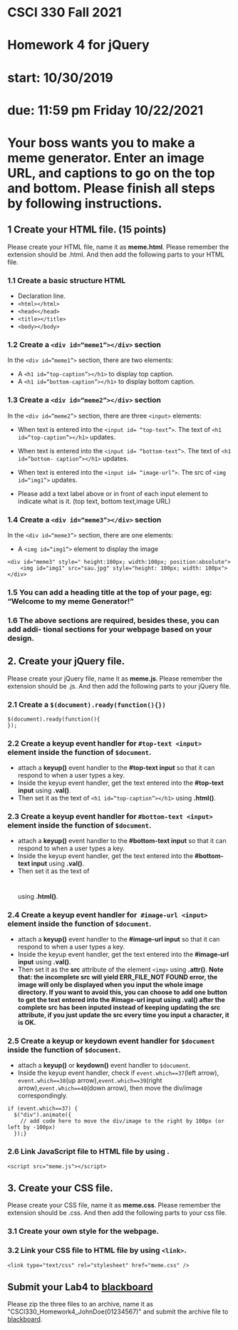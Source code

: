 # CSCI 330 Fall 2021
# Homework 4 for jQuery
# start: 10/30/2019
# due: 11:59 pm Friday 10/22/2021

# Your boss wants you to make a meme generator. Enter an image URL, and captions to go on the top and bottom. Please finish all steps by following instructions.
## 1 Create your HTML file. (15 points)
Please create your HTML file, name it as **meme.html**. Please remember the extension should be .html. And then add the following parts to your HTML file.
### 1.1 Create a basic structure HTML
+ Declaration line.
+ `<html></html>`
+ `<head<</head>`
+ `<title></title>`
+ `<body></body>`

### 1.2 Create a `<div id=“meme1”></div>` section
In the `<div id=“meme1”>` section, there are two elements:
+ A `<h1 id=“top-caption”></h1>` to display top caption.
+ A `<h1 id=“bottom-caption”></h1>` to display bottom caption.

### 1.3 Create a `<div id=“meme2”></div>` section
In the `<div id=“meme2”>` section, there are three `<input>` elements:

+ When text is entered into the `<input id= “top-text”>`. The text of `<h1 id=“top-caption”></h1>` updates.
+ When text is entered into the `<input id= “bottom-text”>`. The text of `<h1 id=“bottom- caption”></h1>` updates.
+ When text is entered into the `<input id= “image-url”>`. The src of `<img id=“img1”>` updates.

+ Please add a text label above or in front of each input element to indicate what is it. (top text, bottom text,image URL)

### 1.4 Create a `<div id=“meme3”></div>` section
In the `<div id=“meme3”>` section, there are one elements:
+ A `<img id=“img1”>` element to display the image

~~~~
<div id="meme3" style=" height:100px; width:100px; position:absolute">
	<img id="img1" src="sau.jpg" style="height: 100px; width: 100px">
</div>
~~~~

### 1.5 You can add a heading title at the top of your page, eg: “Welcome to my meme Generator!”
### 1.6 The above sections are required, besides these, you can add addi- tional sections for your webpage based on your design.

## 2. Create your jQuery file.
Please create your jQuery file, name it as **meme.js**. Please remember the extension should be .js. And then add the following parts to your jQuery file.

### 2.1 Create a `$(document).ready(function(){})`
~~~~
$(document).ready(function(){
});
~~~~

### 2.2 Create a keyup event handler for `#top-text <input>` element inside the function of `$document`.
+ attach a **keyup()** event handler to the **#top-text input** so that it can respond to when a user types a key.
+ Inside the keyup event handler, get the text entered into the **#top-text input** using **.val()**.
+ Then set it as the text of `<h1 id=“top-caption”></h1>` using **.html()**.
### 2.3 Create a keyup event handler for `#bottom-text <input>` element inside the function of `$document`.
+ attach a **keyup()** event handler to the **#bottom-text input** so that it can respond to when a user types a key.
+ Inside the keyup event handler, get the text entered into the **#bottom-text input** using **.val()**.
+ Then set it as the text of **<h1 id=“bottom-caption”></h1>** using **.html()**.
### 2.4 Create a keyup event handler for` #image-url <input>` element inside the function of `$document`.
+ attach a **keyup()** event handler to the **#image-url input** so that it can respond to when a user types a key.
+ Inside the keyup event handler, get the text entered into the **#image-url input** using **.val()**.
+ Then set it as the **src** attribute of the element `<img>` using **.attr()**.
**Note that: the incomplete src will yield ERR_FILE_NOT FOUND error, the image will only be displayed when you input the whole image directory. If you want to avoid this, you can choose to add one button to get the text entered into the #image-url input using .val() after the complete src has been inputed instead of keeping updating the src attribute, if you just update the src every time you input a character, it is OK.**

### 2.5 Create a keyup or keydown event handler for `$document` inside the function of `$document`.
+ attach a **keyup()** or **keydown()** event handler to `$document`.
+ Inside the keyup event handler, check if `event.which==37`(left arrow), `event.which==38`(up arrow),`event.which==39`(right arrow),`event.which==40`(down arrow), then move the div/image correspondingly.
~~~~
if (event.which==37) {
  $("div").animate({
    // add code here to move the div/image to the right by 100px (or left by -100px)
  });}
~~~~

### 2.6 Link JavaScript file to HTML file by using <script> </script>.
~~~~
<script src="meme.js"></script>
~~~~

## 3. Create your CSS file.

Please create your CSS file, name it as **meme.css**. Please remember the extension should be .css. And then add the following parts to your css file.

### 3.1 Create your own style for the webpage.
### 3.2 Link your CSS file to HTML file by using `<link>`.
~~~~
<link type="text/css" rel="stylesheet" href="meme.css" />
~~~~

## Submit your Lab4 to [blackboard](https://blackboard.sau.edu/webapps/login/)
Please zip the three files to an archive, name it as "CSCI330_Homework4_JohnDoe(01234567)" and submit the archive file to [blackboard](https://blackboard.sau.edu/webapps/login/).
